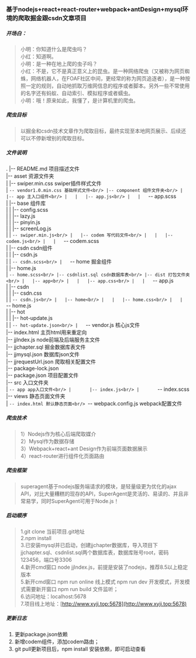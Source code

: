### 基于nodejs+react+react-router+webpack+antDesign+mysql环境的爬取掘金跟csdn文章项目
##### 开场白：
> 小明：你知道什么是爬虫吗？<br/>
小红：知道啊。<br/>
小明：是一种在地上爬的虫子吗？<br/>
小红：不是，它不是真正意义上的昆虫。是一种网络爬虫（又被称为网页蜘蛛，网络机器人，在FOAF社区中间，更经常的称为网页追逐者），是一种按照一定的规则，自动地抓取万维网信息的程序或者脚本。另外一些不常使用的名字还有蚂蚁、自动索引、模拟程序或者蠕虫。<br/>
小明：哦！原来如此，我懂了，是计算机里的爬虫。<br/>

##### 爬虫目标
> 以掘金和csdn技术文章作为爬取目标，最终实现至本地网页展示、后续还可以不停新增别的爬取目标。

##### 文件说明
.
|-- README.md 项目描述文件<br/>
|-- asset 资源文件夹<br/>
|   |-- swiper.min.css swiper插件样式文件<br/>
|   `-- vendor1.0.min.css 基础样式文件<br/>
|-- component 组件文件夹<br/>
|   |-- app 主入口组件<br/>
|   |   |-- app.js<br/>
|   |   `-- app.scss<br/>
|   |-- base 组件库<br/>
|   |   |-- config.scss<br/>
|   |   |-- lazy.js<br/>
|   |   |-- pinyin.js<br/>
|   |   |-- screenLog.js<br/>
|   |   `-- swiper.min.js<br/>
|   |-- codem 写代码文件<br/>
|   |   |-- codem.js<br/>
|   |   `-- codem.scss<br/>
|   |-- csdn csdn组件<br/>
|   |   |-- csdn.js<br/>
|   |   `-- csdn.scss<br/>
|   `-- home 掘金组件<br/>
|       |-- home.js<br/>
|       `-- home.scss<br/>
|-- csdnlist.sql csdn数据库表<br/>
|-- dist 打包文件夹<br/>
|   |-- app<br/>
|   |   |-- app.css<br/>
|   |   `-- app.js<br/>
|   |-- csdn<br/>
|   |   |-- csdn.css<br/>
|   |   `-- csdn.js<br/>
|   |-- home<br/>
|   |   |-- home.css<br/>
|   |   `-- home.js<br/>
|   |-- hot<br/>
|   |   |-- hot-update.js<br/>
|   |   `-- hot-update.json<br/>
|   `-- vendor.js 核心js文件<br/>
|-- index.html 主页html用来重定向<br/>
|-- jjIndex.js node前端及后端服务主文件<br/>
|-- jjchapter.sql 掘金数据库表文件<br/>
|-- jjmysql.json 数据库json文件<br/>
|-- jjrequestUrl.json 爬取相关配置文件<br/>
|-- package-lock.json <br/>
|-- package.json 项目配置文件<br/>
|-- src 入口文件夹<br/>
|   `-- app app入口文件<br/>
|       |-- index.js<br/>
|       `-- index.scss<br/>
|-- views 静态页面文件夹<br/>
|   `-- index.html 默认静态页面<br/>
`-- webpack.config.js webpack配置文件<br/>

##### 爬虫技术
> 1）Nodejs作为核心后端爬取媒介<br/>
2）Mysql作为数据存储<br/>
3）Webpack+react+ant Design作为前端页面数据展示<br/>
4）react-router进行组件化页面路由<br/>

##### 爬虫框架
> superagent基于nodejs服务端请求的模块，是轻量级更为优化的ajax API，对比大量糟糕的现存的API，SuperAgent是灵活的、易读的、并且非常易学，同时SuperAgent可用于Node.js！

##### 启动顺序
> 1.git clone 当前项目.git地址<br/>
2.npm install<br/>
3.已安装mysql并已启动，创建jjchapter数据库，导入项目下jjchapter.sql、csdnlist.sql两个数据库表，数据库账号root，密码123456，端口号3306<br/>
4.新开cmd窗口 node jjIndex.js，前提是安装了nodejs，推荐8.5以上稳定版本<br/>
5.新开cmd窗口 npm run online 线上模式 npm run dev 开发模式，开发模式需要新开窗口 npm run build 文件监听；<br/>
6.访问地址：localhost:5678<br/>
7.项目线上地址：[http://www.xyji.top:5678](http://www.xyji.top:5678)

##### 更新日志
1. 更新package.json依赖  
2. 新增codem组件，添加codem路由；
3. git pull更新项目后，npm install 安装依赖，即可启动查看